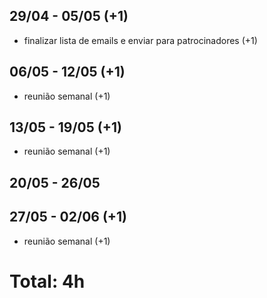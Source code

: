 ## 29/04 - 05/05 (+1)
- finalizar lista de emails e enviar para patrocinadores (+1)

## 06/05 - 12/05 (+1)
- reunião semanal (+1)

## 13/05 - 19/05 (+1)
- reunião semanal (+1)

## 20/05 - 26/05


## 27/05 - 02/06 (+1)
- reunião semanal (+1)

# Total: 4h
